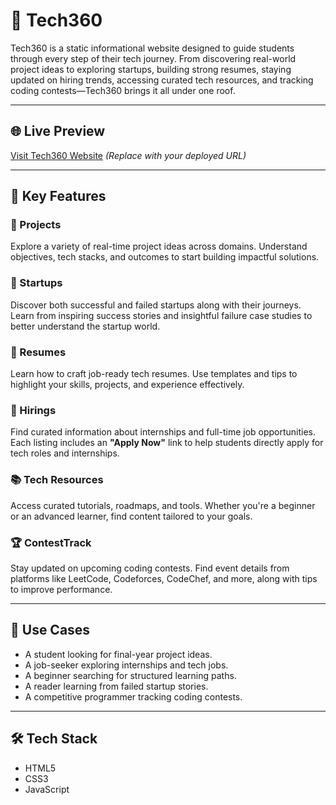 # 🚀 Tech360

Tech360 is a static informational website designed to guide students through every step of their tech journey. From discovering real-world project ideas to exploring startups, building strong resumes, staying updated on hiring trends, accessing curated tech resources, and tracking coding contests—Tech360 brings it all under one roof.

---

## 🌐 Live Preview

[Visit Tech360 Website](#) *(Replace with your deployed URL)*

---

## 📌 Key Features

### 🔧 Projects  
Explore a variety of real-time project ideas across domains. Understand objectives, tech stacks, and outcomes to start building impactful solutions.

### 🚀 Startups  
Discover both successful and failed startups along with their journeys. Learn from inspiring success stories and insightful failure case studies to better understand the startup world.

### 📄 Resumes  
Learn how to craft job-ready tech resumes. Use templates and tips to highlight your skills, projects, and experience effectively.

### 💼 Hirings  
Find curated information about internships and full-time job opportunities. Each listing includes an **"Apply Now"** link to help students directly apply for tech roles and internships.

### 📚 Tech Resources  
Access curated tutorials, roadmaps, and tools. Whether you're a beginner or an advanced learner, find content tailored to your goals.

### 🏆 ContestTrack  
Stay updated on upcoming coding contests. Find event details from platforms like LeetCode, Codeforces, CodeChef, and more, along with tips to improve performance.

---

## 🧩 Use Cases

- A student looking for final-year project ideas.
- A job-seeker exploring internships and tech jobs.
- A beginner searching for structured learning paths.
- A reader learning from failed startup stories.
- A competitive programmer tracking coding contests.

---

## 🛠 Tech Stack

- HTML5  
- CSS3  
- JavaScript 


